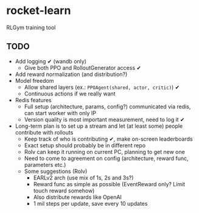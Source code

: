 # rocket-learn
RLGym training tool

## TODO
- Add logging ✔ (wandb only)
  - Give both PPO and RolloutGenerator access ✔
- Add reward normalization (and distribution?)
- Model freedom
  - Allow shared layers (ex.: `PPOAgent(shared, actor, critic)`) ✔
  - Continuous actions if we really want
- Redis features 
  - Full setup (architecture, params, config?) communicated via redis, can start worker with only IP
  - Version quality is most important measurement, need to log it ✔
- Long-term plan is to set up a stream and let (at least some) people contribute with rollouts
  - Keep track of who is contributing ✔, make on-screen leaderboards
  - Exact setup should probably be in different repo
  - Rolv can keep it running on current PC, planning to get new one
  - Need to come to agreement on config (architecture, reward func, parameters etc.)
  - Some suggestions (Rolv)
    - EARLv2 arch (use mix of 1s, 2s and 3s?)
    - Reward func as simple as possible (EventReward only? Limit touch reward somehow)
    - Also distribute rewards like OpenAI
    - 1 mil steps per update, save every 10 updates
